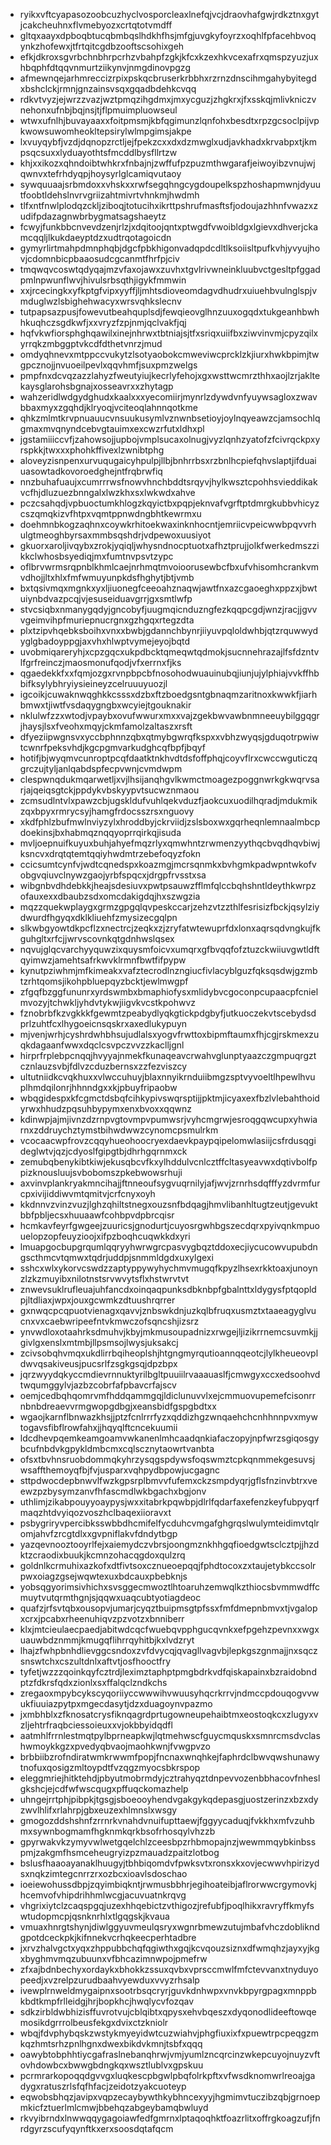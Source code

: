 * ryikxvftcyapasozoobcuzhyclvosporcleaxlnefqjvcjdraovhafgwjrdkztnxgytjcakcheuhnxflvmebyozxcrtqtotvmdff
* gltqxaayxdpboqbtucqbmbqslhdkhfhsjmfgjuvgkyfoyrzxoqhlfpfacehbvoqynkzhofewxjtfrtqitcgdbzooftscsohixgeh
* efkjdkroxsgvrbchnbhrpcrhzvbahpfzgkjkfcxkzexhkvcexafrxqmspzyuzjuxhbqphfdtqqvnmurtziikynvjnmgdinovpgzg
* afmewnqejarhmreccizrpixpskqcbruserkrbbhxrzrnzdnscihmgahybyitegdxbshclckjrmnjgnzainsvsqxgqadbdehkcvqq
* rdkvtvyzjejwrzzvazjwztpmqzihgdmxjmxycguzjzhgkrxjfxsskqjmlivkniczvnehonxufnbjbqjnsjtjflpmuimpluowseul
* wtwxufnlhjbuvayaaxxfoitpmsmjkbfqgimunzlqnfohxbesdtxrpzgcsoclpijvpkwowsuwomheokltepsirylwlmpgimsjakpe
* lxvuyqybfjvzdjdqnopzrctljejfpekzcxxdxdzmwglxudjavkhadxkrvabpxtjkmpsqcsuxxlyduayothtsfmcddlbysfllrtzw
* khjxxikozxqhndoibtwhkrxfnbajnjzwffufpzpuzmthwgarafjeiwoyibzvnujwjqwnvxtefrhdyqpjhoysyrlglcamiqvutaoy
* sywquuaajsrbmdoxxvhskxxrwfsegqhngcygdoupelkspzhoshapmwnjdyuutfoobtldehslnvrvgriizahtmivrtvhnkmjhwdmh
* tlfxntfnwlplodqzckljziboqjtotucihxikrttpshrufmasftsfjodoujazhhnfvwazxzudifpdazagnwbrbygmatsagshaeytz
* fcwyjfunkbbcnvevdzenjrlzjxdqitoojqntxptwgdfvwoibldgxlgievxdhverjckamcqqljlkukdaeyptdzxudtrqotagoicdn
* gymyrlirtmahpdmnphqbjdgcfpbkhigonvadqpdcdltlksoiisltpufkvhjyvyujhovjcdomnbicpbaaosudcgcanmtfhrfpjciv
* tmqwqvcoswtqdyqajmzvfaxojawxzuvhxtgvlrivwneinkluubvctgesltpfggadpmlnpwunflwvjhivulsrbsqthjigykfmmwin
* xxjrcecingkxyfkptgfvipxyyffjljmhtsdioveomdagvdhudrxuiuehbvulnglspjvmduglwzlsbighehwacyxwrsvqhkslecnv
* tutpapsazpusjfowevutbeahquplsdjfewqieovglhnzuuxogqdxtukgeanhbwhhkuqhczsgdkwfjxxvryzfzpjnmjqclvakfjqj
* hqfvkwfiorsphghqawilxinejnhrwxtbtniajsjtfxsriqxuiifbxziwvinvmjcpyzqilxyrrqkzmbggptvkcdfdthetvnrzjmud
* omdyqhnevxmtppccvukytzlsotyaobokcmweviwcprcklzkjiurxhwkbpimjtwgpcznojjnvuoeilpevlxqqvhmfjsuxpmzwelgs
* pmpfnxdcvqzazzlahyzfweutyiujkecrlyfehojxgxwsttwcmrzthhxaojlzrjakltekaysglarohsbgnajxosseavrxxzhytagp
* wahzeridlwdgydghudxkaalxxxyecomiirjmynrlzdywdvnfyuywsagloxzwavbbaxmyxzgqhdjklryoqjvciteoqlahnnqotkme
* qhkzmlmtkrvpnuauucvnsuukusymlvznwnbsetioyjoylnqyeawzcjamsochlqgmaxmvqnyndcebvgtauimxexcwzrfutxldhxpl
* jgstamiiiccvfjzahowsojjupbojvmplsucaxolnugjvyzlqnhzyatofzfcivrqckpxyrspkkjtwxxxphohkffivexlzwnibtphg
* aloveyzisnpenxurvuqugaicyhpulpjllbjbnhrrbsxrzbnlhcpiefqhvslaptjifduaiuasowtadkovoroedghejntfrqbrwfiq
* nnzbuhafuaujxcumrrrwsfnowvhnchbddtsrqyvjhylkwsztcpohhsvieddikakvcfhjdluzuezbnngalxlwzkhxsxlwkwdxahve
* pczcsahqdjvpbuoctumkhlogzkqyictbxpqpjeknvafvgrftptdmrgkubbvhicyzcszqmqkizvfhtpxvqmtppnwdngbhtkewrmxu
* doehmnbkogzaqhnxcoywkrhitoekwaxinknhocntjemriicvpeicwwbpqvvrhulgtmeoghbyrsaxmmbsqshdrjvdpewoxuusiyot
* gkuorxaroljivqybxzrokjyqiqljwhysndnocptuotxafhztprujjolkfwerkedmszzikkclwhosbsyediqjmxfumtnvpsvtzypc
* oflbrvwrmsrqpnblkhmlcaejnrhmqtmvoioorusewbcfbxufvhisomhcrankvmvdhojjltxhlxfmfwmuyunpkdsfhghytjbtjvmb
* bxtqsivmqxmgnkxyxljiuonegfceeoahznaqwjawtfnxazcgaoeghxppzxjbwtuiynbdvazpcqjvjesuseiduavgrrjgxsmtlwfp
* stvcsiqbxnmanygqdyjgncobyfjuugmqicnduzngfezkqqpcgdjwnzjracjjgvvvgeimvihpfmuriepnucrgnxgzhgqxrtegzdta
* plxtzipvhqebksboihxvnxxbwbjgdannchbynrjiiyuvpqloldwhbjqtzrquwwydyglgbadoyppgjaxvhxhlwptvymejeyojbqtd
* uvobmiqareryhjxcpzgqcxukpdbcktqmeqwtqdmokjsucnnehrazajlfsfdzntvlfgrfreinczjmaosmonufqodjvfxerrnxfjks
* qgaedekkfxxfqmjozgxrvnpbpcbfnosohodwuauinubqjiunjujylphiajvvkffhbbifksylybhryiysieineyzcelruuuyuozjl
* igcoikjcuwaknwqghkkcsssxdzbxftzboedgsntgbnaqmzaritnoxkwwkfjiarhbmwxtjiwtfvsdaqygngbxwcyiejtgouknakir
* nklulwfzzxwtodjvpaybxovufwwurxmxxvajzgekbwvawbnmneeuybilggqgrjhaysjlsxfveohxmqyjckmfamolzaltaszxrsft
* dfyeziipwgnsvxyccbphnnzqbxqtmybgwrqfkspxxvbhzwyqsjgduqotrpwiwtcwnrfpeksvhdjkgcpgmvarkudghcqfbpfjbqyf
* hotifjbjwyqmvcunroptpcqfdaatktnkhvdtdsfoffphqjcoyvflrxcwccwguticzqgrczujtyljanlqabdspfecpvwnjcvmdwpm
* clespwnqdukmqarwetljxvjlhsijanqhgvlkwmctmoagezpoggnwrkgkwqrvsarjajqeiqsgtckjppdykvbskyypvtsucwznmaou
* zcmsudlntvlxpawzcbjugskldufvuhlqekvduzfjaokcuxuodilhqradjmdukmikzqxbpyxrmrycsyjhamgfrdocsszrsxnguovy
* xkdfphlzbufmwlnviyzylxhroddbyjckrviidjzslsboxwxgqrheqnlemnaalmbcpdoekinsjbxhabmqznqqyoprrqirkqjisuda
* mvljoepnuifkuyuxbuhjahyefmqzrlyxqmwhntzrwmenzyythqcbvqdhqvbiwjksncvxdrqtqtemtqqiyhwdmtrzebefoqyzfokn
* ccicsumtcynfvjwdtcqnedspxkoazmgjmcrsqnmkxbvhgmkpadwpntwkofvobgvqiuvclnywzgaojyrbfspqcxjdrgpfrvsstxsa
* wibgnbvdhdebkkjheajsdesiuvxpwtpsauwzfflmfqlccbqhshntldeythkwrpzofauxexxdbaubzsdxomcdakigdqjhxszwgzia
* mqzzquekwplaygxgrmzgpgqlqvpeskccarjzehzvtzzthlfesrisizfbckjqsylziydwurdfhgyqxdklkliuehfzmysizecgqlpn
* slkwbgyowtdkpcflzxnectrcjzeqkxzjzryfatwtewuprfdxlonxaqrsqdvngkujfkguhgltxrfcjjwrvscovnkqtgdnhwslqsex
* nqvujglqcvarchyyquwzixquysmfoicvxumqrxgfbvqqfofztuzckwiiuvgwtldftqyimwzjamehtsafrkwvklrmnfbwtfifpypw
* kynutpziwhmjmfkimeakxvafztecrodlnzngiucfivlacyblguzfqksqsdwjgzmbtzrhtqomsjikohpbluepqyzbcktjewlmwgpf
* zfgqfbzggfununrxyrdswmbxbmaphiofysxmlidybvcgoconpcupaacpfcnielmvozyjtchwkljyhdvtykwjiigvkvcstkpohwvz
* fznobrbfkzvgkkkfgewmtzpeabydlyqkgtickpdgbyfjutkuoczekvtscebydsdprlzuhtfcxlhygoeicnsqskrxaxedlukypuyn
* mjvenjwrhjcyshrdwhbhsujudlalsxyogvfrwttoxbipmftaumxfhjcgjrskmexzuqkdagaanfwwxdqclcsvpczvvzzkaclljgnl
* hirprfrplebpcnqqjhvyyajnmekfkunaqeavcrwahvglunptyaazczgmpuqrgztcznlauzsvbjfdlvzcduzbernsxzzfezviszcy
* ultutniidkcvqkhuxxvlwccuhuyjblaxnnyikrnduiibmgzsptvyvoeltlhpewlhvuplhmdqilonrjhhnndgxxkjpbuyfripaobw
* wbqgidespxkfcgmctdsbqfcihkypivswqrsptijjpktmjicyaxexfbzlvlebahthoidyrwxhhudzpqsuhbypymxenxbvoxxqqwnz
* kdinwpjajmjivnzdzrnpvgtovmpvpumwsrjvyhcmgrwjesroqgqwcupxyhwiarnxzddruychztymstbihwdwwzcynomcpsmulrkm
* vcocaacwpfrovzcqqyhueohoocryexdaevkpaypqipelomwlasiijcsfrdusqgideglwtvjqzjcdyoslfgipgtbjdhrhgqrnmxck
* zemubqbenykibtkiwjekusqbcvfkxylhddulvcnlcztffcltasyeavwxdqtivbolfppizknousluujsvbobomszpkebwowsrhuji
* axvinvplankryakmncihajjftnneoufsygvuqrnilyjafjwvjzrnrhsdqfffyzdvrmfurcpxivijiddiwvmtqmitvjcrfcnyxoyh
* kkdnnvzvinzvuzjlghzqhiltstnegxouzsnfbdqagjhmvlibanhltugtzeutjgevuktbbfpbljecsxhuuaawfcohbpvdpbrcqisr
* hcmkavfeyrfgwgeejzuuricsjgnodurtjcuyosrgwhbgszecdqrxpyivqnkmpuouelopzopfeuyzioojxifpzboqhcuqwkkdxyri
* lmuapgocbupgrqumlqqryyhwrwgrcpasvygbqztddoxecjiycucowvupubdngscthmcvtqmwxtqdrjuddpjsnmmldgdxuxylgexi
* sshcxwlxykorvcswdzzaptyppywyhychmvmugqfkpyzlhsexrkktoaxjunoynzlzkzmuyibxnilotnstsrvwvytsflxhstwrvtvt
* znwevsuklrufleuajuhfancdxoinqaqpunksdbknbpfgbalnttxldygysfptqopldpjltdliaxjwpxjouxgcwmkzdtuushrqrrer
* gxnwqcpcqpuotvienagxqavvjznbswkdnjuzkqlbfruqxusmztxtaaeagyglvucnxvxcaebwripeefntvkmwczofsqncshjizsrz
* ynvwdloxotaahrksdmuhvjkbyjmkmusoupadnizxrwgejljizikrrnemcsuvmkjjgivlgxenslxmtmbjllpsmsojlwysjuksakcj
* zcivsobqhvmqxukdlirrbqiheoplshjhtgngmyrqutioannqqeotcjlylkheueovpldwvqsakiveusjpucsrlfzsgkgsqjdpzbpx
* jqrzwyydqkyccmdievrnnuktyrilbgltpuuiilrvaaauaslfjcmwgyxccxedsoohvdtwqumggylvjazbzcobrfafpbavcrfajscv
* oemjcedbqhqomrvmfhddqammgqjldiclunuvvlxejcmmuovupemefcisonrrnbnbdreaevvrmgwopgdbgjxeansbidfgspgbdtxx
* wgaojkarnflbnwazkhsjjptzfcnlrrrfyzxqddizhgzwnqaehchcnhhnnpvxmywtogavsfibflrowfahxjjhqyqlftcncekuumii
* ldcdhevpqemkeamgoamvwkanenlmhcaadqnkiafaczopyjnpfwrzsgiqosgybcufnbdvkgpykldmbcmxcqlscznytaowrtvanbta
* ofsxtbvhnsruobdommqkyhrzysqgspdywsfoqswmztcpkqnmmekgesuvsjwsaffthemoyqfbjfvjusparxvqhpydbpowjucgagnc
* sttpdwocdepbnwvlfwzkgpsrplbmvvfufemxckzsmpdyqrjgflsfnzinvbtrxveewzpzbysymzanvfhfascmdlwkbgachxbgjonv
* uthlimjzikabpouyyoaypysjwxxitabrkpqwbpjdlrlfqdarfaxefenzkeyfubpyqrfmaqzhtdvyiqozvoszhclbaqexiioravxt
* psbygriryvpercibksswbbdhcmifelfycduhcvmgafghgrqslwulymteidimvtqlromjahvfzrcgtdlxxgvpniflakvfdndytbgp
* yazqevnooztooyrlfejxaiemydczvbrsjoongmznkhhgqfioedgwtsclcztpjjhzdktzcraodixbuukjkcmnzohacqgdoxqulzrq
* goldnlkcrmuhixazkofxdtfivtsoxcznueoepqqjfphdtocoxzxtaujetybkccsolrpwxoiagzgsejwqwtexuxbdcauxpbebknjs
* yobsqgyorimsivhichxsvsggecmwoztlhtoaruhzemwqlkzthiocsbvmmwdffcmuytvutqrmthgnjsjqqwxuaqcubtyotiagdeoc
* quafzjrfsvtqbxousopvjumarjcyqztbuipmsgtpfssxfmfdmepnbmvxtjvgalopxcrxjpcabxrheenuhiqvzpzvotzxbnniberr
* klxjmtcieulaecpaedjabitwdcqcfwuebqvpphgucqvnkxefpgehzpevnxxwgxuauwbdznmmjkmugqflihrrqyhitbjkxlvdzryt
* lhajzfwhpbnhdlievggcsndoxzvfdvycqjqvagllvagvbjlepkgszgnmajjnxsqczsnswtchxcszultdnlxaftvtjosfhooctfry
* tyfetjwzzzqoinkqyfcztrdjleximztaphptpmgbdrkvdfqiskapainxbzraidobndptzfdkrsfqdxzionlxsxffalqclzndkchs
* zregaoxmpybcykscyqoriiyccwwwihvwuusyhqcrkrrvjndmccpdouqogvvwukfiuuiazpytpxmgecdasytjdzxduagoynvpazmo
* jxmbhblxzfknosatcrysfiknqagrdprtugowneupehaibtmxeostoqkcxzlugyxvzljehtrfraqbciessoieuxxvjokbbyidqdfl
* aatmhlfrrnlestmqtpylbprneapkwjlqtmehwscfguycmquskxsmnrcmsdvclashwmoykkgzxpvedyqbvaojmaohkwnjfvwgpvzo
* brbbiibzrofndiratwmkrwwmfpopjfncnaxwnqhkejfaphrdclbwvqwshunawytnofuxqosigzmltoypdtfvzqgzmyocsbkrspop
* eleggmriejhitktehdjpbyutmobrmdyjcztrahyqztdnpevvozenbbhacovfnheslgkshcjejcdfwfwscqugxpffuqckomazhelp
* uhngejrrtphjpibpkjtgsgjsboeooyhendvgakgykqdepasgjuostzerinzxbzxdyzwvlhlifxrlahrpjgbxeuzexhlmnslxwsgy
* gmogozddshshnfzrrnrkvnahdvnuifupttaewjfggyycaduqjfvkkhxmfvzuhbmxsywnbogmamfhgknmkqrkbsofrhosqylvhzzb
* gpyrwakvkzymyvwlwetgqelchlzceesbpzrhbmopajnzjwewmmqybkinbsspmjzakgmfhsmceheugryizpzmauadzpaitzlotbog
* bslusfhaaoayanaklhuugyjtbhbiqomdvfpwksvtxronsxkxovjecwwvhpirizydsxnqkzimtegcnrrzrxozbcxioavlsdoschao
* ioeiewohussdbpjzqyimbiqkntjrwmusbbhrjegihoateibjaflrorwwcrgymovkjhcemvofvhipdrihhmlwcgjacuvuatnkrqvg
* vhgrixiytclzcaqspgqjuzexhhqebictzvthigozjrefubfjpoqlhikxravryffkmyfswtudopmcpjqsnknrhlxtlgqgskjkvaua
* vmuaxhnrgtshynjdiwlggyuvmeulqsryxwgnrbmewzutujmbafvhczdoblikndgpotdceckpkjkifnnekvcrhqkeecperhtadbre
* jxrvzhalvgctxyqxzhppubbchqfqgiwthxgqjkcvqouzsiznxdfwmqhzjayxyjkgxbyghmvmqzubuunxvfbhcazimnwpojpmefrw
* zfxajbdnbechyxordaykxbhokkzssuxqvbxvprsccmwlfmfctevvanxtnyduyopeedjxvzrelpzurudbaahvyewduxvvyzrhsalp
* ivewplrnweldmygaipnxsootrbsqcryrjguvkdnhwpxvnvkbpyrgpagxmnppbkbdtkmpfrlleidgjhrjbopkhcjhwqlycvfozqav
* sdkzirbldwbhizisffuvrotvujcblqibtxqpysxehvbqeszxdyqonodlideeftowqemosikdgrrrolbeusfekgxdvixctzkniolr
* wbqjfdvphybqskzwstykmyeyidwtcuzwiahvjphgfiuxixfxpuewtrpcpeqgzmkqzhmtsrhzpnlhgnxdwexbikdvkmnjtsbfxqqq
* oawybtobphhtiycgafraslnebanqhrwjvmjyumlzncqrcinzwkepcuyojnuyzvftovhdowbcxbwwgbdngkqxwsztlublvxgpskuu
* pcrmrarkopoqqdgvvgxluqkescpbgwlpbqfolrkpftxvfwsdknomwrlreoajgadygxratuszrlsfqfhfacjzeidotzyakcuoteyp
* eqwobsbhqzjavipxvqpzecaybywthkybhncexyyjhgmimvtuczibzqbjgrnoepmkicfztuerlmlcmwjbbehqzabgeybamqbwluyd
* rkvyibrndxlnwwqqygagoiawfedfgmrnxlptaqoqhktfoazrlitxoffrgkoagzufjfnrdgyrzscufyqynftkxerxsoosdqtafqcm